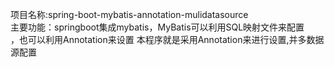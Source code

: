 项目名称:spring-boot-mybatis-annotation-mulidatasource <br>
主要功能：springboot集成mybatis，MyBatis可以利用SQL映射文件来配置<br>，也可以利用Annotation来设置
本程序就是采用Annotation来进行设置,并多数据源配置
